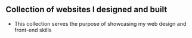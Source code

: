 ## Collection of websites I designed and built

- This collection serves the purpose of showcasing my web design and front-end skills
